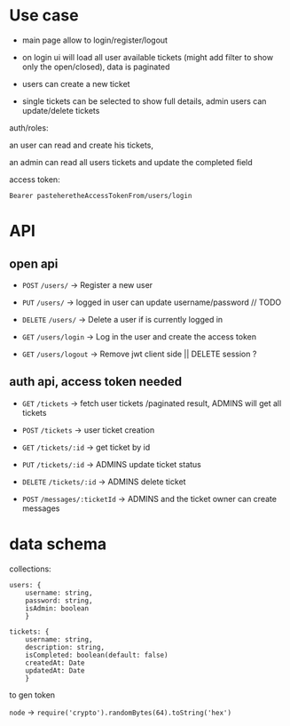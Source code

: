 # Use case

- main page allow to login/register/logout

- on login ui will load all user available tickets (might add filter to show only the open/closed), data is paginated

- users can create a new ticket

- single tickets can be selected to show full details, admin users can update/delete tickets

auth/roles:

an user can read and create his tickets,

an admin can read all users tickets and update the completed field


access token:

```
Bearer pasteheretheAccessTokenFrom/users/login
```

# API

## open api

-	`POST`		`/users/`			-> Register a new user

-	`PUT`		`/users/`			-> logged in user can update username/password // TODO

-	`DELETE`	`/users/`			-> Delete a user if is currently logged in

-	`GET`		`/users/login`		-> Log in the user and create the access token

-	`GET`		`/users/logout`		-> Remove jwt client side || DELETE session ?

## auth api, access token needed

-	`GET` 		`/tickets`				-> fetch user tickets /paginated result, ADMINS will get all tickets

-	`POST`		`/tickets`				-> user ticket creation

-	`GET`		`/tickets/:id`			-> get ticket by id

-	`PUT`		`/tickets/:id`			-> ADMINS update ticket status

-	`DELETE`	`/tickets/:id`			-> ADMINS delete ticket

- 	`POST`		`/messages/:ticketId`	-> ADMINS and the ticket owner can create messages


# data schema

collections:

```
users: {
	username: string,
	password: string,
	isAdmin: boolean
	}
```

```
tickets: {
	username: string,
 	description: string,
  	isCompleted: boolean(default: false)
  	createdAt: Date
  	updatedAt: Date
	}
```

to gen token

`node` -> `require('crypto').randomBytes(64).toString('hex')`
